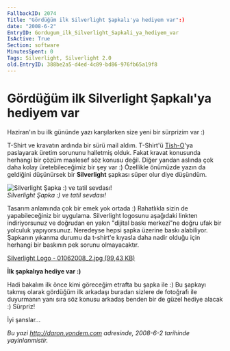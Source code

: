 ```yaml
---
FallbackID: 2074
Title: "Gördüğüm ilk Silverlight Şapkalı'ya hediyem var":)
date: "2008-6-2"
EntryID: Gordugum_ilk_Silverlight_Sapkali_ya_hediyem_var
IsActive: True
Section: software
MinutesSpent: 0
Tags: Silverlight, Silverlight 2.0
old.EntryID: 388be2a5-d4ed-4c89-bd86-976fb65a19f8
---
```

# Gördüğüm ilk Silverlight Şapkalı'ya hediyem var
Haziran'ın bu ilk gününde yazı karşılarken size yeni bir sürprizim var
:)

T-Shirt ve kravatın ardında bir sürü mail aldım. T-Shirt'ü
[Tish-O](http://daron.yondem.com/tr/post/02fbfef5-7ce2-4870-84b9-3f2c36ef2a6d)'ya
paslayarak üretim sorununu halletmiş olduk. Fakat kravat konusunda
herhangi bir çözüm maalesef söz konusu değil. Diğer yandan aslında çok
daha kolay üretebileceğimiz bir şey var :) Özellikle önümüzde yazın da
geldiğini düşünürsek bir **Silverlight** şapkası süper olur diye
düşündüm.

![Silverlight Şapka :) ve tatil
sevdası!](media/Gordugum_ilk_Silverlight_Sapkali_ya_hediyem_var/01062008_1.jpg)\
*Silverlight Şapka :) ve tatil sevdası!*

Tasarım anlamında çok bir emek yok ortada :) Rahatlıkla sizin de
yapabileceğiniz bir uygulama. Silverlight logosunu aşağıdaki linkten
indiriyorsunuz ve doğrudan en yakın "dijital baskı merkezi"ne doğru ufak
bir yolculuk yapıyorsunuz. Neredeyse hepsi şapka üzerine baskı
alabiliyor. Şapkanın yıkanma durumu da t-shirt'e kıyasla daha nadir
olduğu için herhangi bir baskının pek sorunu olmayacaktır.

[Silverlight Logo - 01062008\_2.jpg (99,43
KB)](media/Gordugum_ilk_Silverlight_Sapkali_ya_hediyem_var/01062008_2.jpg)

**İlk şapkalıya hediye var :)**

Hadi bakalım ilk önce kimi göreceğim etrafta bu şapka ile :) Bu şapkayı
takmış olarak gördüğüm ilk arkadaşı buradan sizlere de fotoğrafı ile
duyurmanın yanı sıra söz konusu arkadaş benden bir de güzel hediye
alacak :) Sürpriz!

İyi şanslar...



*Bu yazi http://daron.yondem.com adresinde, 2008-6-2 tarihinde yayinlanmistir.*
